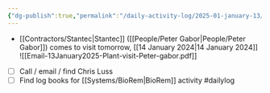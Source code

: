 ```yaml
---
{"dg-publish":true,"permalink":"/daily-activity-log/2025-01-january-13/","noteIcon":"","created":"2025-05-20T09:18:15.393-05:00"}
---
```


- [[Contractors/Stantec\|Stantec]] ([[People/Peter Gabor\|People/Peter Gabor]]) comes to visit tomorrow, [[14 January 2024\|14 January 2024]] 
![[Email-13January2025-Plant-visit-Peter-gabor.pdf]]

- [ ] Call / email / find Chris Luss
- [ ] Find log books for [[Systems/BioRem\|BioRem]] activity
#dailylog